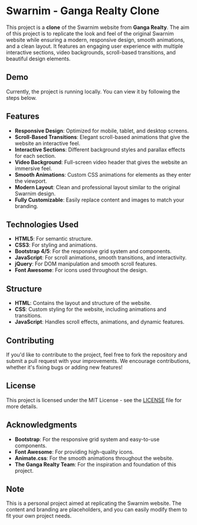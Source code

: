# Swarnim - Ganga Realty Clone

This project is a **clone** of the Swarnim website from **Ganga Realty**. The aim of this project is to replicate the look and feel of the original Swarnim website while ensuring a modern, responsive design, smooth animations, and a clean layout. It features an engaging user experience with multiple interactive sections, video backgrounds, scroll-based transitions, and beautiful design elements.

## Demo

Currently, the project is running locally. You can view it by following the steps below.

## Features

- **Responsive Design**: Optimized for mobile, tablet, and desktop screens.
- **Scroll-Based Transitions**: Elegant scroll-based animations that give the website an interactive feel.
- **Interactive Sections**: Different background styles and parallax effects for each section.
- **Video Background**: Full-screen video header that gives the website an immersive feel.
- **Smooth Animations**: Custom CSS animations for elements as they enter the viewport.
- **Modern Layout**: Clean and professional layout similar to the original Swarnim design.
- **Fully Customizable**: Easily replace content and images to match your branding.

## Technologies Used

- **HTML5**: For semantic structure.
- **CSS3**: For styling and animations.
- **Bootstrap 4/5**: For the responsive grid system and components.
- **JavaScript**: For scroll animations, smooth transitions, and interactivity.
- **jQuery**: For DOM manipulation and smooth scroll features.
- **Font Awesome**: For icons used throughout the design.

## Structure

- **HTML**: Contains the layout and structure of the website.
- **CSS**: Custom styling for the website, including animations and transitions.
- **JavaScript**: Handles scroll effects, animations, and dynamic features.

## Contributing

If you'd like to contribute to the project, feel free to fork the repository and submit a pull request with your improvements. We encourage contributions, whether it's fixing bugs or adding new features!

## License

This project is licensed under the MIT License - see the [LICENSE](LICENSE) file for more details.

## Acknowledgments

- **Bootstrap**: For the responsive grid system and easy-to-use components.
- **Font Awesome**: For providing high-quality icons.
- **Animate.css**: For the smooth animations throughout the website.
- **The Ganga Realty Team**: For the inspiration and foundation of this project.
  
## Note

This is a personal project aimed at replicating the Swarnim website. The content and branding are placeholders, and you can easily modify them to fit your own project needs.
